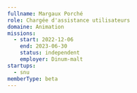 ```yaml
---
fullname: Margaux Porché
role: Chargée d'assistance utilisateurs
domaine: Animation
missions:
  - start: 2022-12-06
    end: 2023-06-30
    status: independent
    employer: Dinum-malt
startups:
  - snu
memberType: beta
---
```


